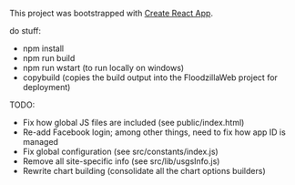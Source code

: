 This project was bootstrapped with [Create React App](https://github.com/facebook/create-react-app).

do stuff:
- npm install
- npm run build
- npm run wstart (to run locally on windows)
- copybuild (copies the build output into the FloodzillaWeb project for deployment)

TODO:
* Fix how global JS files are included (see public/index.html)
* Re-add Facebook login; among other things, need to fix how app ID is managed
* Fix global configuration (see src/constants/index.js)
* Remove all site-specific info (see src/lib/usgsInfo.js)
* Rewrite chart building (consolidate all the chart options builders)
